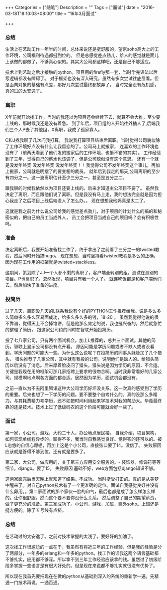 +++
Categories = ["随笔"]
Description = ""
Tags = ["面试"]
date = "2016-03-18T18:10:03+08:00"
title = "16年3月面试"

+++

### 总结
生活上在艺动工作一年半的时间，总体来说还是挺舒服的，望京soho高大上的工作环境，公司福利待遇都挺到位的。
但是总感觉差点劲儿，给人的感觉就是面儿上该做的都做了，不够真心似的。其实大公司都这样吧，还是自己不够适应。

技术上到艺动之后才接触的python，项目用的firefly那一套，当时学完语法以后写逻辑都没有障碍了。
对于框架也没有深入研究，虽然有多次尝试往底层看。但是面向对象的基础有点差，那好几次尝试最终都放弃了。
当时完全没有危机感，真的过的太安逸了。

### 离职
X年前就开始找工作，当时的我还以为项目还会继续下去，就算不会大推，至少要上线的，那时候我还是没有着急。
到了年后，项目组的人开始往外抽人了,后端我们三个人P去了其他组，X离职，我成了孤家寡人。
<!--more-->

C和J找我聊了几次问我打算， 我说我打算项目结束后离职。当时觉得公司貌似除了工作环境好点没有什么让我留恋的了。公司马上就搬家，
连喜欢的工作环境也没有了（前两天看到了他们发的搬家后的工作环境，也挺不错的其实）。
工作经验到了三年，觉得自己的薪水也该调了，但是公司貌似没有这个意思。
还有一个就是没发年终奖 没发年终奖 没发年终奖！！我觉得公司不发年终奖这个事儿，再加上搬家，公司就是明摆了的要变相的裁员。
就年后到我走的那天,公司离职的至少有四分之一。这一波离职估计至少三分之一，甚至是五分之二。

跟我聊的时候我依然以为项目还要上线的。后来才知道主公项目不要了。
虽然我决定了离职，而且跟他们说了离职。但是我没有马上走，我的想法完全就是因为担心我走了之后项目上线后端没人了怎么办。。
现在想想我他妈真是太二了。

这就是我之前为什么说公司给我的感觉差点劲儿，对于项目的计划什么的搞的和秘密似的，把自己的员工当成外人，
员工会把项目当成自己的项目吗？会有积极性吗。

### 准备
决定离职后，我要开始准备找工作了，终于拿出了之前看了三分之一的twisted教程，然后同时开始搞hugo。
现在想想，当时坚持看twisted教程是多么的正确，因为现在工作用的框架就是twisted+stackless。

这期间，策划除了JJ一个人都不剩的离职了，客户端全转别的组。测试在测别的项目。P也离职了。忽然发现，项目只有我一个人了。
就连吃饭都是和客户端他们去。然后加快了准备的进度。

### 投简历
过了几天，离职没几天的L联系我说有个好的PYTHON工作推荐给我。说是多么多么简单多么多么容易面成功，给多么多么多的钱，18-20 。
虽然我觉得他说的很不靠谱，觉得天上不会掉馅饼，但是他那么肯定的说，我也挺兴奋的。然后就急忙的整理了简历，
跟这家公司约的同时在智联开始投简历。

投了七八家公司，只有两个面试机会。加上L推荐的，总共三个面试。其他的简历，智联上显示公司都没有点开看。
原因可能是学历问题或者不缺人或者没看到。学历问题的可能大一些。为什么这么说呢？在投简历的同事从脉脉加了几个猎头，
猎头推荐了几家公司，其中就有我投的公司。说明他们是缺人的。给猎头简历以后没有了消息。后来厚着脸皮问了猎头，猎头说是因为学历的原因，不合适。关键是我现在用的框架可那几家招聘上要求的很吻合啊。当时我非常看好的几家公司，规模啊地点啊各方面的都合适。居然因为学历，面试机会都没有。

之前一直以为不去阿里腾讯这种大公司学历好坏没关系。这一次真的感受到了学历的重要。后来也想了一下学历的问题。要不要整个自考什么的。真的没那么多精力。与其耗费精力考学历，还不如把时间利用起来学技术对我的帮助大。毕竟最终靠的还是技术。技术上过了低级码农的这个阶段可能就会好一些了。


### 面试
第一家，小公司，游戏，大约二十人，办公地点居民楼。 
自我介绍，项目架构，如何实现单线程异步的。聊得不多，我当时自我感觉良好。觉得答的还可以的。被L忽悠的自信心爆棚，再加上这是个小公司，直接张口要了14。没信了。 
失败原因应该就是答得不够到位，还有就是要多了。

第二家，大公司，做应用的，关于第三方应用安全服务的。-
装饰器，修饰符等等细节。django。要了15。
失败原因 基础不好，web方面包括django知识不够。

这两家面完后当天晚上就知道了结果。不成功。 
当时挺受打击的。真的是从美梦中醒来了。对自己python技术有了一个更准确的定位。面试自我感觉良好并没有什么卵用。。第二家面试的那个家伙一脸的和气，最后也都是成了怎么样怎么样的。让你很舒服。然而这个要不要你没什么关系。
然后调整了自己的期望薪资，做了更充分的准备。第三家成功了。小公司，游戏，加班，建外soho。上班还是挺方便的。除了五号线有点挤。

### 总结
在艺动过的太安逸了。之前对技术掌握的太浅了。要好好的加油了。

这次找工作很尴尬的一点在于，我虽然有将近三年的工作经验，但是我的经验是分了两部分，一年多的erlang和一年多的python。找工作的话我这两个语言基础都不够扎实，应用都不够深。所以拿不到三年工作经验应该拿的钱。虽然过了初级阶段多掌握一些语言是有很大好处的。但是现在来说都不够扎实就很没有优势了。

所以现在我首先要把现在在做的python从基础到深入的系统的重新学一遍。先精通一门技术再说。一通百通。
